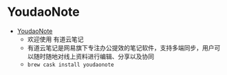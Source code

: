 # YoudaoNote
- [YoudaoNote](https://note.youdao.com/)
  -  欢迎使用 有道云笔记
  - 有道云笔记是网易旗下专注办公提效的笔记软件，支持多端同步，用户可以随时随地对线上资料进行编辑、分享以及协同
  - `brew cask install youdaonote`

